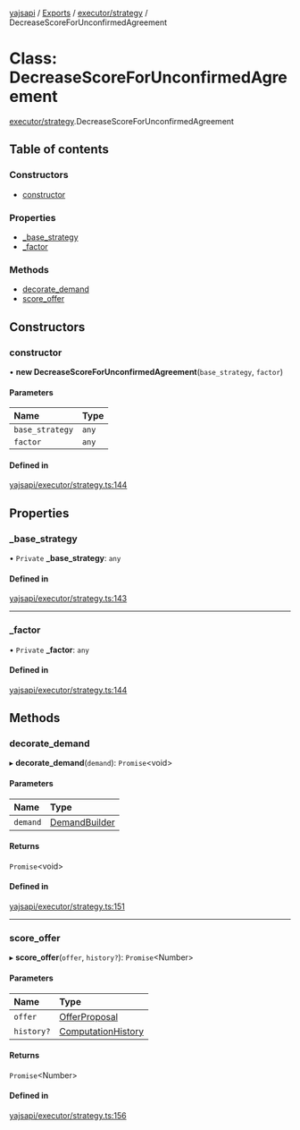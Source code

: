 [yajsapi](../README.md) / [Exports](../modules.md) / [executor/strategy](../modules/executor_strategy.md) / DecreaseScoreForUnconfirmedAgreement

# Class: DecreaseScoreForUnconfirmedAgreement

[executor/strategy](../modules/executor_strategy.md).DecreaseScoreForUnconfirmedAgreement

## Table of contents

### Constructors

- [constructor](executor_strategy.decreasescoreforunconfirmedagreement.md#constructor)

### Properties

- [\_base\_strategy](executor_strategy.decreasescoreforunconfirmedagreement.md#_base_strategy)
- [\_factor](executor_strategy.decreasescoreforunconfirmedagreement.md#_factor)

### Methods

- [decorate\_demand](executor_strategy.decreasescoreforunconfirmedagreement.md#decorate_demand)
- [score\_offer](executor_strategy.decreasescoreforunconfirmedagreement.md#score_offer)

## Constructors

### constructor

• **new DecreaseScoreForUnconfirmedAgreement**(`base_strategy`, `factor`)

#### Parameters

| Name | Type |
| :------ | :------ |
| `base_strategy` | `any` |
| `factor` | `any` |

#### Defined in

[yajsapi/executor/strategy.ts:144](https://github.com/golemfactory/yajsapi/blob/8f42a91/yajsapi/executor/strategy.ts#L144)

## Properties

### \_base\_strategy

• `Private` **\_base\_strategy**: `any`

#### Defined in

[yajsapi/executor/strategy.ts:143](https://github.com/golemfactory/yajsapi/blob/8f42a91/yajsapi/executor/strategy.ts#L143)

___

### \_factor

• `Private` **\_factor**: `any`

#### Defined in

[yajsapi/executor/strategy.ts:144](https://github.com/golemfactory/yajsapi/blob/8f42a91/yajsapi/executor/strategy.ts#L144)

## Methods

### decorate\_demand

▸ **decorate_demand**(`demand`): `Promise`<void\>

#### Parameters

| Name | Type |
| :------ | :------ |
| `demand` | [DemandBuilder](props_builder.demandbuilder.md) |

#### Returns

`Promise`<void\>

#### Defined in

[yajsapi/executor/strategy.ts:151](https://github.com/golemfactory/yajsapi/blob/8f42a91/yajsapi/executor/strategy.ts#L151)

___

### score\_offer

▸ **score_offer**(`offer`, `history?`): `Promise`<Number\>

#### Parameters

| Name | Type |
| :------ | :------ |
| `offer` | [OfferProposal](rest_market.offerproposal.md) |
| `history?` | [ComputationHistory](../interfaces/executor_strategy.computationhistory.md) |

#### Returns

`Promise`<Number\>

#### Defined in

[yajsapi/executor/strategy.ts:156](https://github.com/golemfactory/yajsapi/blob/8f42a91/yajsapi/executor/strategy.ts#L156)
